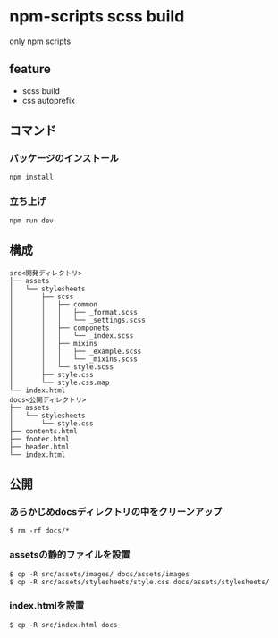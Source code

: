 # npm-scripts scss build

only npm scripts  

## feature
 - scss build 
 - css autoprefix  

## コマンド

### パッケージのインストール
`npm install`  

### 立ち上げ
`npm run dev`  

## 構成
```
src<開発ディレクトリ>
├── assets
│   └── stylesheets
│       ├── scss
│       │   ├── common
│       │   │   ├── _format.scss
│       │   │   └── _settings.scss
│       │   ├── componets
│       │   │   └── _index.scss
│       │   ├── mixins
│       │   │   ├── _example.scss
│       │   │   └── _mixins.scss
│       │   └── style.scss
│       ├── style.css
│       └── style.css.map
└── index.html
docs<公開ディレクトリ>
├── assets
│   └── stylesheets
│       └── style.css
├── contents.html
├── footer.html
├── header.html
└── index.html
```

## 公開
### あらかじめdocsディレクトリの中をクリーンアップ  
`$ rm -rf docs/*`

### assetsの静的ファイルを設置  
`$ cp -R src/assets/images/ docs/assets/images`  
`$ cp -R src/assets/stylesheets/style.css docs/assets/stylesheets/`

### index.htmlを設置  
`$ cp -R src/index.html docs`
